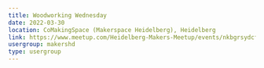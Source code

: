 ```yaml
---
title: Woodworking Wednesday
date: 2022-03-30
location: CoMakingSpace (Makerspace Heidelberg), Heidelberg
link: https://www.meetup.com/Heidelberg-Makers-Meetup/events/nkbgrsydcfbnc/
usergroup: makershd
type: usergroup
---
```

